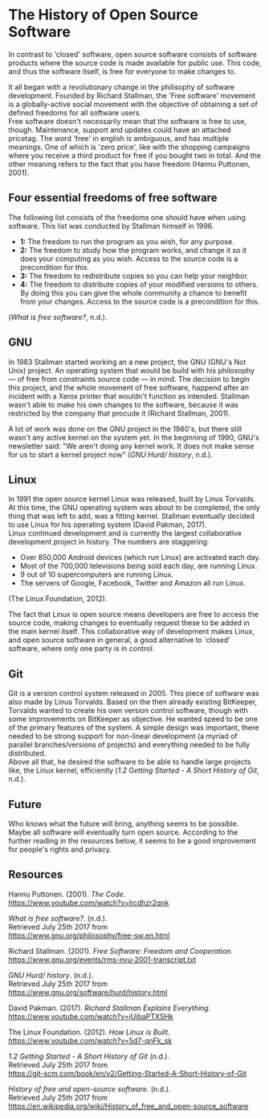 # The History of Open Source Software
In contrast to 'closed' software, open source software consists of software products where the source code is made available for public use. This code, and thus the software itself, is free for everyone to make changes to.

It all began with a revolutionary change in the philisophy of software development. Founded by Richard Stallman, the 'Free software' movement is a globally-active social movement with the objective of obtaining a set of defined freedoms for all software users.  
Free software doesn't necessarily mean that the software is free to use, though. Maintenance, support and updates could have an attached pricetag. The word 'free' in english is ambiguous, and has multiple meanings. One of which is 'zero price', like with the shopping campaigns where you receive a third product for free if you bought two in total. And the other meaning refers to the fact that you have freedom (Hannu Puttonen, 2001). 

## Four essential freedoms of free software
The following list consists of the freedoms one should have when using software. This list was conducted by Stallman himself in 1996.

- **1:** The freedom to run the program as you wish, for any purpose.
- **2:** The freedom to study how the program works, and change it so it does your computing as you wish. Access to the source code is a precondition for this.
- **3:** The freedom to redistribute copies so you can help your neighbor.
- **4:** The freedom to distribute copies of your modified versions to others. By doing this you can give the whole community a chance to benefit from your changes. Access to the source code is a precondition for this.

(*What is free software?*, n.d.).

## GNU
In 1983 Stallman started working an a new project, the GNU (GNU's Not Unix) project. An operating system that would be build with his philosophy — of free from constraints source code — in mind. The decision to begin this project, and the whole movement of free software, happend after an incident with a Xerox printer that wouldn't function as intended. Stallman wasn't able to make his own changes to the software, because it was restricted by the company that procude it (Richard Stallman, 2001).

A lot of work was done on the GNU project in the 1980's, but there still wasn't any active kernel on the system yet. In the beginning of 1990, GNU's newsletter said: "We aren't doing any kernel work. It does not make sense for us to start a kernel project now" (*GNU Hurd/ history*, n.d.).

## Linux
In 1991 the open source kernel Linux was released, built by Linus Torvalds. At this time, the GNU operating system was about to be completed, the only thing that was left to add, was a fitting kernel. Stallman eventually decided to use Linux for his operating system (David Pakman, 2017).  
Linux continued development and is currently the largest collaborative development project in history. The numbers are staggering:

- Over 850,000 Android devices (which run Linux) are activated each day.
- Most of the 700,000 televisions being sold each day, are running Linux.
- 9 out of 10 supercomputers are running Linux.
- The servers of Google, Facebook, Twitter and Amazon all run Linux.

(The Linux Foundation, 2012).

The fact that Linux is open source means developers are free to access the source code, making changes to eventually request these to be added in the main kernel itself. This collaborative way of development makes Linux, and open source software in general, a good alternative to 'closed' software, where only one party is in control.

## Git
Git is a version control system released in 2005. This piece of software was also made by Linus Torvalds. Based on the then already existing BitKeeper, Torvalds wanted to create his own version control software, though with some improvements on BitKeeper as objective. He wanted speed to be one of the primary features of the system. A simple design was important, there needed to be strong support for non-linear development (a myriad of parallel branches/versions of projects) and everything needed to be fully distributed.  
Above all that, he desired the software to be able to handle large projects like, the Linux kernel, efficiently (*1.2 Getting Started - A Short History of Git*, n.d.).

## Future
Who knows what the future will bring, anything seems to be possible. Maybe all software will eventually turn open source. According to the further reading in the resources below, it seems to be a good improvement for people's rights and privacy.

## Resources
Hannu Puttonen. (2001). *The Code*.  
https://www.youtube.com/watch?v=lrcdhzr2qnk

*What is free software?*. (n.d.).  
Retrieved July 25th 2017 from  
https://www.gnu.org/philosophy/free-sw.en.html

Richard Stallman. (2001). *Free Software: Freedom and Cooperation*.  
https://www.gnu.org/events/rms-nyu-2001-transcript.txt

*GNU Hurd/ history*. (n.d.).  
Retrieved July 25th 2017 from  
https://www.gnu.org/software/hurd/history.html

David Pakman. (2017). *Richard Stallman Explains Everything*.  
https://www.youtube.com/watch?v=jUibaPTXSHk

The Linux Foundation. (2012). *How Linux is Built*.  
https://www.youtube.com/watch?v=5d7-qnFk_sk

*1.2 Getting Started - A Short History of Git* (n.d.).  
Retrieved July 25th 2017 from  
https://git-scm.com/book/en/v2/Getting-Started-A-Short-History-of-Git

*History of free and open-source software*. (n.d.).  
Retrieved July 25th 2017 from  
https://en.wikipedia.org/wiki/History_of_free_and_open-source_software
